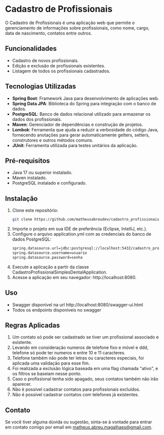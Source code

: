 # Cadastro de Profissionais

O Cadastro de Profissionais é uma aplicação web que permite o gerenciamento de informações sobre profissionais, como nome, cargo, data de nascimento, contatos entre outros.

## Funcionalidades

- Cadastro de novos profissionais.
- Edição e exclusão de profissionais existentes.
- Listagem de todos os profissionais cadastrados.

## Tecnologias Utilizadas

- **Spring Boot**: Framework Java para desenvolvimento de aplicações web.
- **Spring Data JPA**: Biblioteca do Spring para integração com o banco de dados.
- **PostgreSQL**: Banco de dados relacional utilizado para armazenar os dados dos profissionais.
- **Maven**: Gerenciador de dependências e construção de projetos.
- **Lombok**: Ferramenta que ajuda a reduzir a verbosidade do código Java, fornecendo anotações para gerar automaticamente getters, setters, construtores e outros métodos comuns.
- **JUnit**: Ferramenta utilizada para testes unitários da aplicação.

## Pré-requisitos

- Java 17 ou superior instalado.
- Maven instalado.
- PostgreSQL instalado e configurado.
  
## Instalação

1. Clone este repositório:
   ```bash
   git clone https://github.com/matheusabreudev/cadastro_profissionais.git
2. Importe o projeto em sua IDE de preferência (Eclipse, IntelliJ, etc.).
3. Configure o arquivo application.yml com as credenciais do banco de dados PostgreSQL:
   ```bash
   spring.datasource.url=jdbc:postgresql://localhost:5432/cadastro_profissionais(nome sugerido)
   spring.datasource.username=usuario
   spring.datasource.password=senha
4. Execute a aplicação a partir da classe CadastroProfissionalSimplesDentalApplication.
5. Acesse a aplicação em seu navegador: http://localhost:8080.

## Uso

- Swagger disponível na url http://localhost:8080/swagger-ui.html
- Todos os endpoints disponíveis no swagger

## Regras Aplicadas

1. Um contato só pode ser cadastrado se tiver um profissional associado e existente.
2. Levando em consideração numeros de telefone fixo e móvel e ddd, telefone só pode ter numeros e entre 10 e 11 caracteres.
3. Telefone também não pode ter letras ou caracteres especiais, foi aplicada uma validação para esse fim.
4. Foi realizada a exclusão lógica baseada em uma flag chamada "ativo", e os filtros se baseiam nesse ponto.
5. Caso o profissional tenha sido apagado, seus contatos também não irão aparecer.
6. Não é possível cadastrar contatos para profissionais excluídos.
7. Não é possível cadastrar contatos com telefones já existentes.

## Contato

Se você tiver alguma dúvida ou sugestão, sinta-se à vontade para entrar em contato comigo por email em matheus.abreu.magalhaes@gmail.com.
